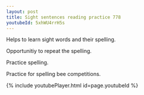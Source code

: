 ```yaml
---
layout: post
title: Sight sentences reading practice 778
youtubeId: 5xhWU4rrH5s
---
```

 
 
Helps to learn sight words and their spelling.

Opportunitiy to repeat the spelling. 

Practice spelling. 
 
Practice for spelling bee competitions. 
 
{% include youtubePlayer.html id=page.youtubeId %}
 
 
